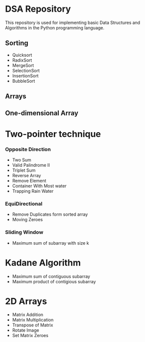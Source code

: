 # DSA Repository

This repository is used for implementing basic Data Structures and Algorithms in the Python programming language.

## Sorting
- Quicksort
- RadixSort
- MergeSort
- SelectionSort
- InsertionSort
- BubbleSort

## Arrays
## One-dimensional Array
# Two-pointer technique
### Opposite Direction
  - Two Sum
  - Valid Palindrome II
  - Triplet Sum
  - Reverse Array
  - Remove Element
  - Container With Most water
  - Trapping Rain Water
### EquiDirectional
  - Remove Duplicates form sorted array
  - Moving Zeroes
### Sliding Window
  - Maximum sum of subarray with size k
# Kadane Algorithm
  - Maximum sum of contiguous subarray
  - Maximum product of contigious subarray

# 2D Arrays
  - Matrix Addition
  - Matrix Multiplication 
  - Transpose of Matrix
  - Rotate Image
  - Set Matrix Zeroes
